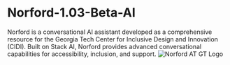 # Norford-1.03-Beta-AI
Norford is a conversational AI assistant developed as a comprehensive resource for the Georgia Tech Center for Inclusive Design and Innovation (CIDI). Built on Stack AI, Norford provides advanced conversational capabilities for accessibility, inclusion, and support.
![Norford AT GT Logo](https://upload.wikimedia.org/wikipedia/en/6/6c/Georgia_Tech%27s_Buzz_logo.svg)

